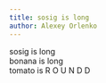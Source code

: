 ```yaml
---
title: sosig is long
author: Alexey Orlenko
---
```


sosig is long  
bonana is long  
tomato is R O U N D D  
